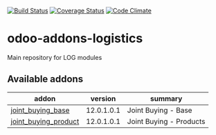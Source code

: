 [![Build Status](https://travis-ci.org/grap/odoo-addons-logistics.svg?branch=12.0)](https://travis-ci.org/grap/odoo-addons-logistics?branch=12.0)
[![Coverage Status](https://coveralls.io/repos/github/grap/odoo-addons-logistics/badge.svg?branch=12.0)](https://coveralls.io/github/grap/odoo-addons-logistics?branch=12.0)
[![Code Climate](https://codeclimate.com/github/grap/odoo-addons-logistics/badges/gpa.svg)](https://codeclimate.com/github/grap/odoo-addons-logistics)

# odoo-addons-logistics
Main repository for LOG modules

[//]: # (addons)

Available addons
----------------
addon | version | summary
--- | --- | ---
[joint_buying_base](joint_buying_base/) | 12.0.1.0.1 | Joint Buying - Base
[joint_buying_product](joint_buying_product/) | 12.0.1.0.1 | Joint Buying - Products

[//]: # (end addons)
